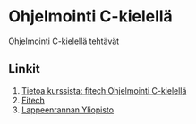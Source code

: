 # Ohjelmointi C-kielellä

Ohjelmointi C-kielellä tehtävät

## Linkit
1. [Tietoa kurssista: fitech Ohjelmointi C-kielellä](https://fitech.io/fi/opinnot/ohjelmointi-c-kielella/)
2. [Fitech](https://www.fitech.io/)
3. [Lappeenrannan Yliopisto](https://www.lut.fi/)
